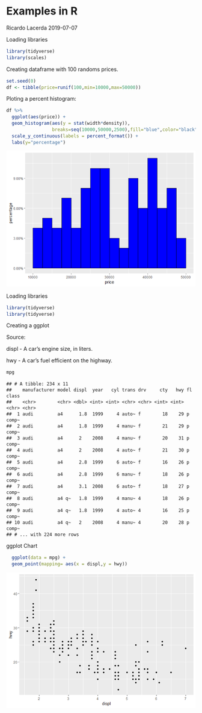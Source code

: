 Examples in R
================
Ricardo Lacerda
2019-07-07

Loading libraries

``` r
library(tidyverse)
library(scales)
```

Creating dataframe with 100 randoms prices.

``` r
set.seed(0)
df <- tibble(price=runif(100,min=10000,max=50000))
```

Ploting a percent histogram:

``` r
df %>%
  ggplot(aes(price)) +  
  geom_histogram(aes(y = stat(width*density)),
                 breaks=seq(10000,50000,2500),fill="blue",color="black") +
  scale_y_continuous(labels = percent_format()) +
  labs(y="percentage")
```

![](README_files/figure-gfm/unnamed-chunk-3-1.png)<!-- -->

Loading libraries

``` r
library(tidyverse)
library(tidyverse)
```

Creating a ggplot

Source:

displ - A car’s engine size, in liters.

hwy - A car’s fuel efficient on the highway.

``` r
mpg
```

    ## # A tibble: 234 x 11
    ##    manufacturer model displ  year   cyl trans drv     cty   hwy fl    class
    ##    <chr>        <chr> <dbl> <int> <int> <chr> <chr> <int> <int> <chr> <chr>
    ##  1 audi         a4      1.8  1999     4 auto~ f        18    29 p     comp~
    ##  2 audi         a4      1.8  1999     4 manu~ f        21    29 p     comp~
    ##  3 audi         a4      2    2008     4 manu~ f        20    31 p     comp~
    ##  4 audi         a4      2    2008     4 auto~ f        21    30 p     comp~
    ##  5 audi         a4      2.8  1999     6 auto~ f        16    26 p     comp~
    ##  6 audi         a4      2.8  1999     6 manu~ f        18    26 p     comp~
    ##  7 audi         a4      3.1  2008     6 auto~ f        18    27 p     comp~
    ##  8 audi         a4 q~   1.8  1999     4 manu~ 4        18    26 p     comp~
    ##  9 audi         a4 q~   1.8  1999     4 auto~ 4        16    25 p     comp~
    ## 10 audi         a4 q~   2    2008     4 manu~ 4        20    28 p     comp~
    ## # ... with 224 more rows

ggplot Chart

``` r
  ggplot(data = mpg) +  
  geom_point(mapping= aes(x = displ,y = hwy))
```

![](README_files/figure-gfm/unnamed-chunk-6-1.png)<!-- -->
